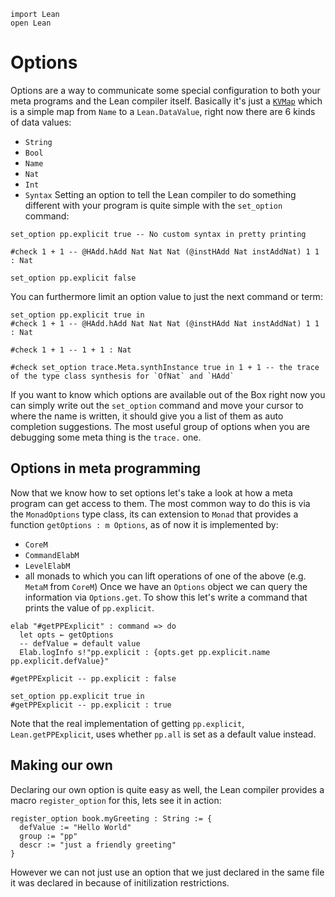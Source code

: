 ```lean
import Lean
open Lean
```

# Options
Options are a way to communicate some special configuration to both
your meta programs and the Lean compiler itself. Basically it's just
a [`KVMap`](https://github.com/leanprover/lean4/blob/master/src/Lean/Data/KVMap.lean)
which is a simple map from `Name` to a `Lean.DataValue`, right now there
are 6 kinds of data values:
- `String`
- `Bool`
- `Name`
- `Nat`
- `Int`
- `Syntax`
Setting an option to tell the Lean compiler to do something different
with your program is quite simple with the `set_option` command:

```lean
set_option pp.explicit true -- No custom syntax in pretty printing

#check 1 + 1 -- @HAdd.hAdd Nat Nat Nat (@instHAdd Nat instAddNat) 1 1 : Nat

set_option pp.explicit false
```

You can furthermore limit an option value to just the next command or term:

```lean
set_option pp.explicit true in
#check 1 + 1 -- @HAdd.hAdd Nat Nat Nat (@instHAdd Nat instAddNat) 1 1 : Nat

#check 1 + 1 -- 1 + 1 : Nat

#check set_option trace.Meta.synthInstance true in 1 + 1 -- the trace of the type class synthesis for `OfNat` and `HAdd`
```

If you want to know which options are available out of the Box right now
you can simply write out the `set_option` command and move your cursor
to where the name is written, it should give you a list of them as auto
completion suggestions. The most useful group of options when you are
debugging some meta thing is the `trace.` one.

## Options in meta programming
Now that we know how to set options let's take a look at how a meta program
can get access to them. The most common way to do this is via the `MonadOptions`
type class, its can extension to `Monad` that provides a function `getOptions : m Options`,
as of now it is implemented by:
- `CoreM`
- `CommandElabM`
- `LevelElabM`
- all monads to which you can lift operations of one of the above (e.g. `MetaM` from `CoreM`)
Once we have an `Options` object we can query the information via `Options.get`.
To show this let's write a command that prints the value of `pp.explicit`.

```lean
elab "#getPPExplicit" : command => do
  let opts ← getOptions
  -- defValue = default value
  Elab.logInfo s!"pp.explicit : {opts.get pp.explicit.name pp.explicit.defValue}"

#getPPExplicit -- pp.explicit : false

set_option pp.explicit true in
#getPPExplicit -- pp.explicit : true
```

Note that the real implementation of getting `pp.explicit`, `Lean.getPPExplicit`,
uses whether `pp.all` is set as a default value instead.

## Making our own
Declaring our own option is quite easy as well, the Lean compiler provides
a macro `register_option` for this, lets see it in action:

```lean
register_option book.myGreeting : String := {
  defValue := "Hello World"
  group := "pp"
  descr := "just a friendly greeting"
}
```

However we can not just use an option that we just declared in the same file
it was declared in because of initilization restrictions.
